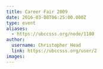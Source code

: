```yaml
---
title: Career Fair 2009 
date: 2016-03-08T06:25:00.000Z
type: event
aliases:
  - https://ubccsss.org/node/1180
author:
  username: Christopher Head
  link: https://ubccsss.org/user/2
images:
---
```


